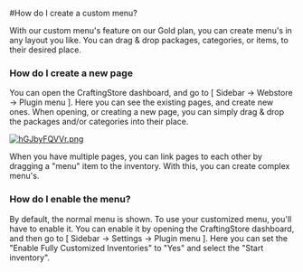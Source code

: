 #How do I create a custom menu?

With our custom menu's feature on our Gold plan, you can create menu's in any layout you like. You can drag &amp; drop packages, categories, or items, to their desired place.

### How do I create a new page

You can open the CraftingStore dashboard, and go to \[ Sidebar -&gt; Webstore -&gt; Plugin menu \]. Here you can see the existing pages, and create new ones. When opening, or creating a new page, you can simply drag &amp; drop the packages and/or categories into their place.

[![hGJbyFQVVr.png](/img/features/how-do-i-create-a-custom-menu/q1m9v04xy1.png)](/img/features/how-do-i-create-a-custom-menu/imrnjrvs4x.png)

When you have multiple pages, you can link pages to each other by dragging a "menu" item to the inventory. With this, you can create complex menu's.

### How do I enable the menu?

By default, the normal menu is shown. To use your customized menu, you'll have to enable it. You can enable it by opening the CraftingStore dashboard, and then go to \[ Sidebar -&gt; Settings -&gt; Plugin menu \]. Here you can set the "Enable Fully Customized Inventories" to "Yes" and select the "Start inventory".